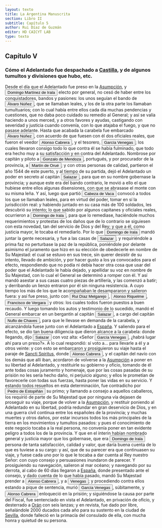 ```yaml
---
layout: texto
title: La Argentina Manuscrita
section: Libro II
subtitle: Capítulo 5
author: Rui Díaz de Guzmán
editor: HD CAICYT LAB
type: texto
---
```


## Capítulo V
### Cómo el Adelantado fue despachado a <a href="https://recogito.pelagios.org/document/wzqxhk0h3vpikm/part/1/edit#931cdff6-a717-4972-b676-c0a31635c21c" target="_blank">Castilla</a>, y de algunos tumultos y divisiones que hubo, etc.


Desde el día que el Adelantado fue preso en la <a href="https://recogito.pelagios.org/document/wzqxhk0h3vpikm/part/1/edit#a5bddf56-ceb2-4e8e-b082-25c35d9cb38f" target="_blank">Asumpción</a>, y <button class="balloon" data-balloon-pos="up" data-balloon-length="large" data-balloon="person">Domingo Martínez de Irala</button> electo por general, no cesó de haber entre los conquistadores, bandos y pasiones: los unos seguían el bando de <button class="balloon" data-balloon-pos="up" data-balloon-length="large" data-balloon="person">Álvaro Núñez</button>, que se llamaban leales, y los de la otra parte los llamaban tumultuarios; con lo cual había entre ellos cada día muchas pendencias y cuestiones, que no daba poco cuidado su remedio al General; y así se valía haciendo a unos merced, y a otros favores y ayudas, castigando con severidad y justicia cuando convenía, con lo que atajaba el fuego, y que no pasase adelante. Hasta que acabada la carabela fue embarcado <button class="balloon" data-balloon-pos="up" data-balloon-length="large" data-balloon="person">Álvaro Núñez</button>, con acuerdo de que fuesen con él dos oficiales reales, que fueron el veedor <button class="balloon" data-balloon-pos="up" data-balloon-length="large" data-balloon="person">Alonso Cabrera</button>, y el tesorero, <button class="balloon" data-balloon-pos="up" data-balloon-length="large" data-balloon="person">García Venegas</button>; los cuales llevaron consigo todo lo que contra él se había fulminado, que todo era hecho muy a su satisfacción y en contra del Adelantado. Nombrose por capitán y piloto a <button class="balloon" data-balloon-pos="up" data-balloon-length="large" data-balloon="person">Gonzalo de Mendoza</button>, portugués, y por procurador de la provincia, a <button class="balloon" data-balloon-pos="up" data-balloon-length="large" data-balloon="person">Martín de Orué</button>; y con otras personas de calidad, partieron el año 1544 de este puerto, y al tiempo de su partida, dejó el Adelantado un poder en secreto al capitán <button class="balloon" data-balloon-pos="up" data-balloon-length="large" data-balloon="person">Salazar</button>, para que en su nombre gobernase la provincia; y aunque este era del bando contrario, le movió a ello el que hubiese entre ellos algunas disensiones, con que se abrasase el monte con su misma leña. Y así, luego que partió <button class="balloon" data-balloon-pos="up" data-balloon-length="large" data-balloon="person">Cabeza de Vaca</button> convocó a todos los que se llamaban leales, para en virtud del poder, tomar en sí la jurisdicción real: y habiendo juntado en su casa más de 100 soldados, les descubrió su intento; lo que sabido por algunos capitanes y oficiales reales, ocurrieron a <button class="balloon" data-balloon-pos="up" data-balloon-length="large" data-balloon="person">Domingo de Irala</button>, para que lo remediase, haciéndole muchos requerimientos y protestas de los daños que de lo contrario se siguiesen con esta novedad, tan del servicio de Dios y del Rey; y que a él, como justicia mayor, le tocaba el remediarlo. Por lo que <button class="balloon" data-balloon-pos="up" data-balloon-length="large" data-balloon="person">Domingo de Irala</button> mandó juntar la gente necesaria, y fue a las casas de <button class="balloon" data-balloon-pos="up" data-balloon-length="large" data-balloon="person">Salazar</button>; y requiriéndole a prima faz no perturbase la paz de la república, poniéndole por delante asimismo el juramento que hizo en su elección de obedecerle en nombre de Su Majestad: el cual se estuvo en sus trece, sin querer desistir de su intento, llevado de ambición, y por hacer gusto a los ya convocados para el efecto, respondiendo que no podía ni debía hacer otra cosa que usar del poder que el Adelantado le había dejado, y apellidar su voz en nombre de Su Majestad, con lo cual el General se determinó a romper con él. Y así mandó asestar a sus casas cuatro piezas de artillería, y las comenzó a batir; y derribando un lienzo entraron por él sin ninguna resistencia. A cuyo tiempo los más de los que le acompañaban le desampararon y salieron fuera: y así fue preso, junto con <button class="balloon" data-balloon-pos="up" data-balloon-length="large" data-balloon="person">Rui Díaz Melgarejo</button>, <button class="balloon" data-balloon-pos="up" data-balloon-length="large" data-balloon="person">Alonso Riquelme</button>, <button class="balloon" data-balloon-pos="up" data-balloon-length="large" data-balloon="person">Francisco de Vergara</button> y otros: los cuales todos fueron puestos a buen recaudo. Y luego tomando los autos y testimonio de lo sucedido, mandó el General embarcar en un bergantín al capitán <button class="balloon" data-balloon-pos="up" data-balloon-length="large" data-balloon="person">Salazar</button>, a cargo del capitán <button class="balloon" data-balloon-pos="up" data-balloon-length="large" data-balloon="person">Nuflo de Chaves</button>, para que le llevase en demanda de la carabela, y alcanzándola fuese junto con el Adelantado a <a href="https://recogito.pelagios.org/document/wzqxhk0h3vpikm/part/1/edit#bb0539b9-d390-4961-820c-69a595a30829" target="_blank">España</a>. Y saliendo para el efecto, se dio tan buena diligencia que dieron alcance a la carabela: donde llegando, dijo <button class="balloon" data-balloon-pos="up" data-balloon-length="large" data-balloon="person">Salazar</button> con voz alta: «Señor <button class="balloon" data-balloon-pos="up" data-balloon-length="large" data-balloon="person">García Venegas</button>, ¿habrá lugar ahí para un preso?». A lo cual respondió: sí voto a... para llevarle a él y a otros veinte: y con esto se embarcaron y prosiguieron su viaje hasta el paraje de <a href="https://recogito.pelagios.org/document/wzqxhk0h3vpikm/part/1/edit#b37d2e25-5a32-4700-a328-f025930677f3" target="_blank">Sancti Spiritus</a>, donde <button class="balloon" data-balloon-pos="up" data-balloon-length="large" data-balloon="person">Alonso Cabrera</button>, y el capitán del navío con los demás que allí iban, acordaron de volverse a la <a href="https://recogito.pelagios.org/document/wzqxhk0h3vpikm/part/1/edit#9976d13e-2680-45a0-a3bf-5f9b589fcac4" target="_blank">Asumpción</a> a poner en su libertad al Adelantado, y restituirle su gobierno y oficio, tomando de él ante todas cosas juramento y homenaje, que por las cosas pasadas de su prisión no les sería hecho daño, ni perjuicio alguno; y ellos le prometían de favorecerle con todas sus fuerzas, hasta poner las vidas en su servicio. Y estando todos resueltos en esta determinación, fue contradicho por <button class="balloon" data-balloon-pos="up" data-balloon-length="large" data-balloon="person">Pedro de Estopiñán</button> su primo; y llamando a consejo a aquellos caballeros, los requirió de parte de Su Majestad que por ninguna vía dejasen de proseguir su viaje, porque de volver a la <a href="https://recogito.pelagios.org/document/wzqxhk0h3vpikm/part/1/edit#d57bb1dd-9efc-40c9-bbd4-af33933568a3" target="_blank">Asumpción</a>, y restituir poniendo al Adelantado en su libertad, podría redundar en gran deservicio de Dios, y en una guerra civil continua entre los españoles de la provincia; y muchas muertes y otros daños, por estar incursos todos los más principales de la tierra en los movimientos y tumultos pasados: y pues el conocimiento de este negocio tocaba a la real persona, no convenía poner en tan evidente peligro a todos los de la provincia. Y que en el ínterin habían nombrado general y justicia mayor que los gobernase, que era <button class="balloon" data-balloon-pos="up" data-balloon-length="large" data-balloon="person">Domingo de Irala</button> persona de tanta satisfacción, calidad y valor, que daría buena cuenta de lo que es tuviese a su cargo: y así, que de su parecer era que continuasen su viaje, y fuese cada uno por lo que le tocaba a dar cuenta al Rey nuestro Señor: con cuyo consejo y persuasiones inundaron de parecer. Y prosiguiendo su navegación, salieron al mar océano; y navegando por su derrota, al cabo de 60 días llegaron a <a href="https://recogito.pelagios.org/document/wzqxhk0h3vpikm/part/1/edit#a9ebb06d-adbf-4314-ba78-2129896cb0fb" target="_blank">España</a>, donde presentado ante el consejo, y dado cuenta de lo que había pasado, mandó Su Majestad prender a <button class="balloon" data-balloon-pos="up" data-balloon-length="large" data-balloon="person">Alonso Cabrera</button>, y a <button class="balloon" data-balloon-pos="up" data-balloon-length="large" data-balloon="person">Venegas</button>; y procediendo contra ellos estando a pique de sentencia, murió <button class="balloon" data-balloon-pos="up" data-balloon-length="large" data-balloon="person">García Venegas</button>, súbitamente, y <button class="balloon" data-balloon-pos="up" data-balloon-length="large" data-balloon="person">Alonso Cabrera</button> enloqueció en la prisión; y siguiéndose la causa por parte del Fiscal, fue sentenciado en vista el Adelantado, en privación de oficio, y desterrado a <a href="https://recogito.pelagios.org/document/wzqxhk0h3vpikm/part/1/edit#fd1e11d9-a309-4637-96bf-69c83f490102" target="_blank">Orán</a> con seis lanzas; y en revista, fue dado por libre, señalándole 2000 ducados cada año para su sustento en la ciudad de <a href="https://recogito.pelagios.org/document/wzqxhk0h3vpikm/part/1/edit#2571c51b-f3ba-4729-a615-3eb6ec29b22e" target="_blank">Sevilla</a>, donde falleció en la primacía del consulado de ella, con mucha honra y quietud de su persona.